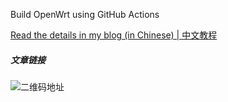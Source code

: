 
Build OpenWrt using GitHub Actions

[Read the details in my blog (in Chinese) | 中文教程](https://p3terx.com/archives/build-openwrt-with-github-actions.html)

##### 文章链接

![二维码地址](https://github.com/kenzok8/LEDE-x86_64/blob/master/%E4%B8%8B%E8%BD%BD.png)
